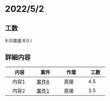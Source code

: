 ﻿# 2022/5/2

## 工数
8.0(直接:8.0 )

## 詳細内容
| 　内容　 | 　案件　 | 　作業　 | 　工数　 |
| ------------- | ------------- | ------------- | ------------- |
| 　内容1  | 　[案件6](../project/案件6.md)　 | 　直接  | 　4.5  |
| 　内容2  | 　[案件1](../project/案件1.md)　 | 　直接  | 　3.5  |
